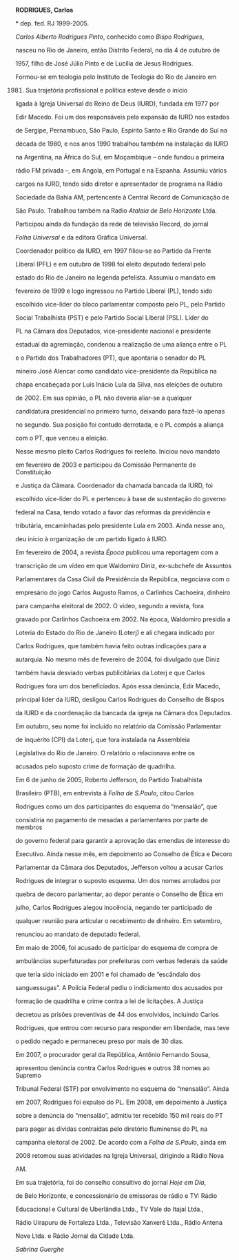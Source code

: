 **RODRIGUES, Carlos**



\* dep. fed. RJ 1999-2005.



*Carlos Alberto Rodrigues Pinto*, conhecido como *Bispo Rodrigues*,

nasceu no Rio de Janeiro, então Distrito Federal, no dia 4 de outubro de

1957, filho de José Júlio Pinto e de Lucília de Jesus Rodrigues.



Formou-se em teologia pelo Instituto de Teologia do Rio de Janeiro em

1981. Sua trajetória profissional e política esteve desde o início

ligada à Igreja Universal do Reino de Deus (IURD), fundada em 1977 por

Edir Macedo. Foi um dos responsáveis pela expansão da IURD nos estados

de Sergipe, Pernambuco, São Paulo, Espírito Santo e Rio Grande do Sul na

década de 1980, e nos anos 1990 trabalhou também na instalação da IURD

na Argentina, na África do Sul, em Moçambique – onde fundou a primeira

rádio FM privada –, em Angola, em Portugal e na Espanha. Assumiu vários

cargos na IURD, tendo sido diretor e apresentador de programa na Rádio

Sociedade da Bahia AM, pertencente à Central Record de Comunicação de

São Paulo. Trabalhou também na Radio *Atalaia de Belo Horizonte* Ltda.

Participou ainda da fundação da rede de televisão Record, do jornal

*Folha Universal* e da editora Gráfica Universal.



Coordenador político da IURD, em 1997 filiou-se ao Partido da Frente

Liberal (PFL) e em outubro de 1998 foi eleito deputado federal pelo

estado do Rio de Janeiro na legenda pefelista. Assumiu o mandato em

fevereiro de 1999 e logo ingressou no Partido Liberal (PL), tendo sido

escolhido vice-líder do bloco parlamentar composto pelo PL, pelo Partido

Social Trabalhista (PST) e pelo Partido Social Liberal (PSL). Líder do

PL na Câmara dos Deputados, vice-presidente nacional e presidente

estadual da agremiação, condenou a realização de uma aliança entre o PL

e o Partido dos Trabalhadores (PT), que apontaria o senador do PL

mineiro José Alencar como candidato vice-presidente da República na

chapa encabeçada por Luís Inácio Lula da Silva, nas eleições de outubro

de 2002. Em sua opinião, o PL não deveria aliar-se a qualquer

candidatura presidencial no primeiro turno, deixando para fazê-lo apenas

no segundo. Sua posição foi contudo derrotada, e o PL compôs a aliança

com o PT, que venceu a eleição.



Nesse mesmo pleito Carlos Rodrigues foi reeleito. Iniciou novo mandato

em fevereiro de 2003 e participou da Comissão Permanente de Constituição

e Justiça da Câmara. Coordenador da chamada bancada da IURD, foi

escolhido vice-líder do PL e pertenceu à base de sustentação do governo

federal na Casa, tendo votado a favor das reformas da previdência e

tributária, encaminhadas pelo presidente Lula em 2003. Ainda nesse ano,

deu início à organização de um partido ligado à IURD. 



Em fevereiro de 2004, a revista *Época* publicou uma reportagem com a

transcrição de um vídeo em que Waldomiro Diniz, ex-subchefe de Assuntos

Parlamentares da Casa Civil da Presidência da República, negociava com o

empresário do jogo Carlos Augusto Ramos, o Carlinhos Cachoeira, dinheiro

para campanha eleitoral de 2002. O vídeo, segundo a revista, fora

gravado por Carlinhos Cachoeira em 2002. Na época, Waldomiro presidia a

Loteria do Estado do Rio de Janeiro (Loterj) e ali chegara indicado por

Carlos Rodrigues, que também havia feito outras indicações para a

autarquia. No mesmo mês de fevereiro de 2004, foi divulgado que Diniz

também havia desviado verbas publicitárias da Loterj e que Carlos

Rodrigues fora um dos beneficiados. Após essa denúncia, Edir Macedo,

principal líder da IURD, desligou Carlos Rodrigues do Conselho de Bispos

da IURD e da coordenação da bancada da igreja na Câmara dos Deputados.

Em outubro, seu nome foi incluído no relatório da Comissão Parlamentar

de Inquérito (CPI) da Loterj, que fora instalada na Assembleia

Legislativa do Rio de Janeiro. O relatório o relacionava entre os

acusados pelo suposto crime de formação de quadrilha.



Em 6 de junho de 2005, Roberto Jefferson, do Partido Trabalhista

Brasileiro (PTB), em entrevista à *Folha de S.Paulo*, citou Carlos

Rodrigues como um dos participantes do esquema do “mensalão”, que

consistiria no pagamento de mesadas a parlamentares por parte de membros

do governo federal para garantir a aprovação das emendas de interesse do

Executivo. Ainda nesse mês, em depoimento ao Conselho de Ética e Decoro

Parlamentar da Câmara dos Deputados, Jefferson voltou a acusar Carlos

Rodrigues de integrar o suposto esquema. Um dos nomes arrolados por

quebra de decoro parlamentar, ao depor perante o Conselho de Ética em

julho, Carlos Rodrigues alegou inocência, negando ter participado de

qualquer reunião para articular o recebimento de dinheiro. Em setembro,

renunciou ao mandato de deputado federal.



Em maio de 2006, foi acusado de participar do esquema de compra de

ambulâncias superfaturadas por prefeituras com verbas federais da saúde

que teria sido iniciado em 2001 e foi chamado de “escândalo dos

sanguessugas”. A Polícia Federal pediu o indiciamento dos acusados por

formação de quadrilha e crime contra a lei de licitações. A Justiça

decretou as prisões preventivas de 44 dos envolvidos, incluindo Carlos

Rodrigues, que entrou com recurso para responder em liberdade, mas teve

o pedido negado e permaneceu preso por mais de 30 dias.



Em 2007, o procurador geral da República, Antônio Fernando Sousa,

apresentou denúncia contra Carlos Rodrigues e outros 38 nomes ao Supremo

Tribunal Federal (STF) por envolvimento no esquema do “mensalão”. Ainda

em 2007, Rodrigues foi expulso do PL. Em 2008, em depoimento à Justiça

sobre a denúncia do “mensalão”, admitiu ter recebido 150 mil reais do PT

para pagar as dívidas contraídas pelo diretório fluminense do PL na

campanha eleitoral de 2002. De acordo com a *Folha de S.Paulo*, ainda em

2008 retomou suas atividades na Igreja Universal, dirigindo a Rádio Nova

AM.



Em sua trajetória, foi do conselho consultivo do jornal *Hoje em Dia*,

de Belo Horizonte, e concessionário de emissoras de rádio e TV: Rádio

Educacional e Cultural de Uberlândia Ltda., TV Vale do Itajaí Ltda.,

Rádio Uirapuru de Fortaleza Ltda., Televisão Xanxerê Ltda., Rádio Antena

Nove Ltda. e Rádio Jornal da Cidade Ltda.



*Sabrina Guerghe*




